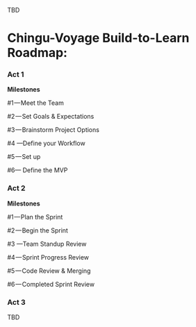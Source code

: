TBD

# Chingu-Voyage Build-to-Learn Roadmap:
### Act 1 
**Milestones**

#1 — Meet the Team

#2 — Set Goals & Expectations 

#3 — Brainstorm Project Options

#4 —Define your Workflow

#5 — Set up

#6— Define the MVP 

### Act 2
**Milestones**

#1 — Plan the Sprint

#2 — Begin the Sprint

#3 —Team Standup Review

#4 — Sprint Progress Review

#5 — Code Review & Merging

#6 — Completed Sprint Review

### Act 3 

TBD
